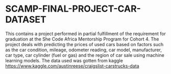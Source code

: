 # SCAMP-FINAL-PROJECT-CAR-DATASET
This contains a project performed in partial fulfillment of the requirement for graduation at the She Code Africa Mentorship Program for Cohort 4. The project deals with predicting the prices of used cars based on factors such as the car condition, mileage, odometer reading, car model, manufacturer, car type, car cylinder (fuel or gas) and the region of car sale using machine learning models.
The data used was gotten from kaggle  https://www.kaggle.com/austinreese/craigslist-carstrucks-data

